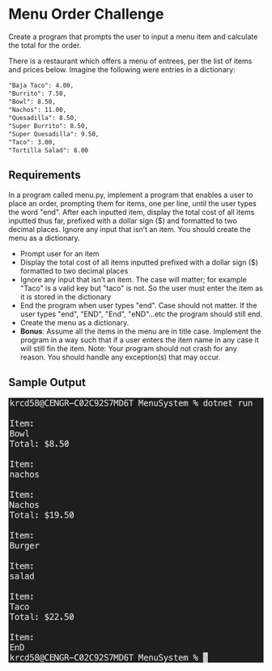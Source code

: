# Menu Order Challenge
Create a program that prompts the user to input a menu item and calculate the total  for the order.

There is a restaurant which offers a menu of entrees, per the list of items and prices below. Imagine the following were entries in a dictionary:

    "Baja Taco": 4.00,
    "Burrito": 7.50,
    "Bowl": 8.50,
    "Nachos": 11.00,
    "Quesadilla": 8.50,
    "Super Burrito": 8.50,
    "Super Quesadilla": 9.50,
    "Taco": 3.00,
    "Tortilla Salad": 8.00

## Requirements

In a program called menu.py, implement a program that enables a user to place an order, prompting them for items, one per line, until the user types the word "end". After each inputted item, display the total cost of all items inputted thus far, prefixed with a dollar sign ($) and formatted to two decimal places.  Ignore any input that isn’t an item. You should create the menu as a dictionary.

- Prompt user for an item
- Display the total cost of all items inputted prefixed with a dollar sign ($) formatted to two decimal places
- Ignore any input that isn’t an item. The case will matter; for example "Taco" is a valid key but "taco" is not. So the user must enter the item as it is stored in the dictionary
- End the program when user types "end". Case should not matter. If the user types "end", "END", "End", "eND"...etc the program should still end.
- Create the menu as a dictionary.
- **Bonus**: Assume all the items in the menu are in title case. Implement the program in a way such that if a user enters the item name in any case it will still fin the item.
Note: Your program should not crash for any reason. You should handle any exception(s) that may occur.

## Sample Output

![menu](menu_output.png)